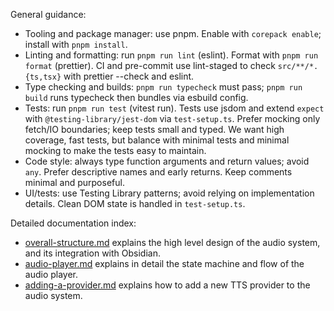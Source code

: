 General guidance:
- Tooling and package manager: use pnpm. Enable with `corepack enable`; install with `pnpm install`.
- Linting and formatting: run `pnpm run lint` (eslint). Format with `pnpm run format` (prettier). CI and pre-commit use lint-staged to check `src/**/*.{ts,tsx}` with prettier --check and eslint.
- Type checking and builds: `pnpm run typecheck` must pass; `pnpm run build` runs typecheck then bundles via esbuild config.
- Tests: run `pnpm run test` (vitest run). Tests use jsdom and extend `expect` with `@testing-library/jest-dom` via `test-setup.ts`. Prefer mocking only fetch/IO boundaries; keep tests small and typed. We want high coverage, fast tests, but balance with minimal tests and minimal mocking to make the tests easy to maintain.
- Code style: always type function arguments and return values; avoid `any`. Prefer descriptive names and early returns. Keep comments minimal and purposeful.
- UI/tests: use Testing Library patterns; avoid relying on implementation details. Clean DOM state is handled in `test-setup.ts`.

Detailed documentation index:
- [overall-structure.md](architecture-docs/overall-structure.md) explains the high level design of the audio system, and its integration with Obsidian.
- [audio-player.md](architecture-docs/audio-player.md) explains in detail the state machine and flow of the audio player.
- [adding-a-provider.md](architecture-docs/adding-a-provider.md) explains how to add a new TTS provider to the audio system.


